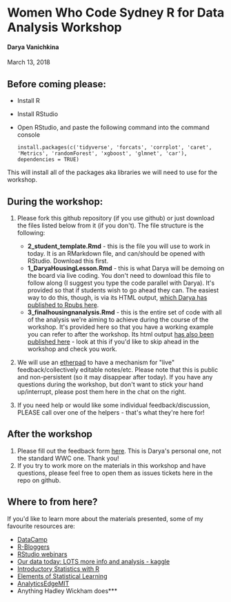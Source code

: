 # Women Who Code Sydney R for Data Analysis Workshop
#### Darya Vanichkina

March 13, 2018

## Before coming please:

- Install R
- Install RStudio
- Open RStudio, and paste the following command into the command console

      install.packages(c('tidyverse', 'forcats', 'corrplot', 'caret', 'Metrics', 'randomForest', 'xgboost', 'glmnet', 'car'), dependencies = TRUE)
      
This will install all of the packages aka libraries we will need to use for the workshop.

## During the workshop:


1. Please fork this github repository (if you use github) or just download the files listed below from it (if you don't). The file structure is the following:
     - **2_student_template.Rmd** - this is the file you will use to work in today. It is an RMarkdown file, and can/should be opened with RStudio. Download this first.
     - **1_DaryaHousingLesson.Rmd** - this is what Darya will be demoing on the board via live coding. You don't need to download this file to follow along (I suggest you type the code parallel with Darya). It's provided so that if students wish to go ahead they can. The easiest way to do this, though, is via its HTML output, [which Darya has published to Rpubs here](http://rpubs.com/dvanic/wwc2018-demo).
     - **3_finalhousingnanalysis.Rmd** - this is the entire set of code with all of the analysis we're aiming to achieve during the course of the workshop. It's provided here so that you have a working example you can refer to after the workshop. Its html output [has also been published here](http://rpubs.com/dvanic/wwc2018-finaloutput) - look at this if you'd like to skip ahead in the workshop and check you work. 

2. We will use an [etherpad](https://etherpad.net/p/wwc2018) to have a mechanism for "live" feedback/collectively editable notes/etc. Please note that this is public and non-persistent (so it may disappear after today). If you have any questions during the workshop, but don't want to stick your hand up/interrupt, please post them here in the chat on the right. 

3. If you need help or would like some individual feedback/discussion, PLEASE call over one of the helpers - that's what they're here for!

## After the workshop

1. Please fill out the feedback form [here](https://goo.gl/forms/M9goXHBE3ghVBkBB3). This is Darya's personal one, not the standard WWC one. Thank you!
2. If you try to work more on the materials in this workshop and have questions, please feel free to open them as issues tickets here in the repo on github.


## Where to from here?

If you'd like to learn more about the materials presented, some of my favourite resources are:

- [DataCamp](http://datacamp.com/)
- [R-Bloggers](https://www.r-bloggers.com/)
- [RStudio webinars](https://www.rstudio.com/resources/webinars/)
- [Our data today: LOTS more info and analysis - kaggle](https://www.kaggle.com/c/house-prices-advanced-regression-techniques)
- [Introductory Statistics with R](http://www-bcf.usc.edu/~gareth/ISL/)
- [Elements of Statistical Learning](https://web.stanford.edu/~hastie/ElemStatLearn/)
- [AnalyticsEdgeMIT](https://www.edx.org/course/analytics-edge-mitx-15-071x-3)
- Anything Hadley Wickham does***


